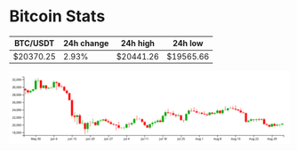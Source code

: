 # Bitcoin Stats

BTC/USDT|24h change|24h high|24h low|
|---|---|---|---|
|$20370.25|2.93%|$20441.26|$19565.66|

<img src="./chart.svg">

